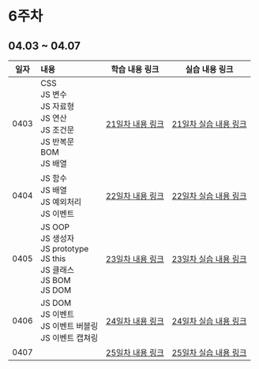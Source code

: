 # 6주차

## 04.03 ~ 04.07

|  일자  | 내용                                                                                   |                     학습 내용 링크                      |          실습 내용 링크           |
|:----:|:-------------------------------------------------------------------------------------|:-------------------------------------------------:|:---------------------------:|
| 0403 | CSS<br>JS 변수<br>JS 자료형<br/>JS 연산<br>JS 조건문<br>JS 반복문<br>BOM<br/>JS 배열                |           [21일차 내용 링크](./day21/course)            | [21일차 실습 내용 링크](./day21/hw) |
| 0404 | JS 함수<br/>JS 배열<br/>JS 예외처리<br/>JS 이벤트<br/>                                          |           [22일차 내용 링크](./day22/course)            | [22일차 실습 내용 링크](./day22/hw) |
| 0405 | JS OOP<br/>JS 생성자<br/>JS prototype<br/>JS this<br/>JS 클래스<br/>JS BOM<br/>JS DOM<br/> |           [23일차 내용 링크](./day23/course)            | [23일차 실습 내용 링크](./day23/hw) |
| 0406 | JS DOM<br/>JS 이벤트<br/>JS 이벤트 버블링<br/>JS 이벤트 캡쳐링<br/>                                 |           [24일차 내용 링크](./day24/course)            | [24일차 실습 내용 링크](./day24/hw) |
| 0407 |                                                                                      | [25일차 내용 링크](./day25/course)| [25일차 실습 내용 링크](./day25/hw) |